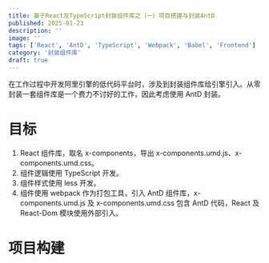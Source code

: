 ```yaml
---
title: 基于React及TypeScript封装组件库之（一）项目搭建与封装AntD
published: 2025-01-23
description: ''
image: ''
tags: ['React', 'AntD', 'TypeScript', 'Webpack', 'Babel', 'Frontend']
category: '封装组件库'
draft: true
---
```


在工作过程中开发阿里引擎的低代码平台时，涉及到封装组件库给引擎引入。从零封装一套组件库是一个费力不讨好的工作，因此考虑使用 AntD 封装。

# 目标

1. React 组件库，取名 x-components，导出 x-components.umd.js、x-components.umd.css。
2. 组件逻辑使用 TypeScript 开发。
3. 组件样式使用 less 开发。
4. 组件使用 webpack 作为打包工具，引入 AntD 组件库，x-components.umd.js 及 x-components.umd.css 包含 AntD 代码，React 及 React-Dom 模块使用外部引入。

# 项目构建
